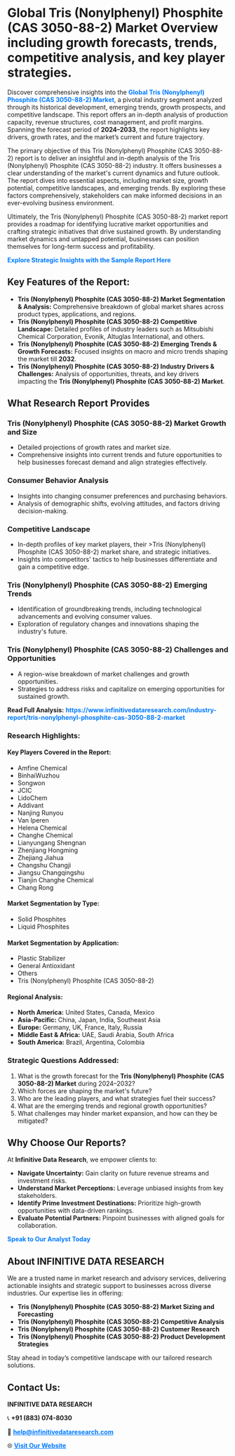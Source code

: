 <h1>Global Tris (Nonylphenyl) Phosphite (CAS 3050-88-2) Market Overview including growth forecasts, trends, competitive analysis, and key player strategies.</h1>
<p>
Discover comprehensive insights into the 
<a href="https://www.infinitivedataresearch.com/industry-report/tris-nonylphenyl-phosphite-cas-3050-88-2-market" rel="dofollow" style="color: #007BFF; text-decoration: none;"><strong>Global Tris (Nonylphenyl) Phosphite (CAS 3050-88-2) Market</strong></a>, a pivotal industry segment analyzed through its historical development, emerging trends, growth prospects, and competitive landscape. This report offers an in-depth analysis of production capacity, revenue structures, cost management, and profit margins. Spanning the forecast period of <strong>2024–2033</strong>, the report highlights key drivers, growth rates, and the market’s current and future trajectory.
</p>
<p>
The primary objective of this Tris (Nonylphenyl) Phosphite (CAS 3050-88-2) report is to deliver an insightful and in-depth analysis of the Tris (Nonylphenyl) Phosphite (CAS 3050-88-2) industry. It offers businesses a clear understanding of the market's current dynamics and future outlook. The report dives into essential aspects, including market size, growth potential, competitive landscapes, and emerging trends. By exploring these factors comprehensively, stakeholders can make informed decisions in an ever-evolving business environment.
</p>
<p>
Ultimately, the Tris (Nonylphenyl) Phosphite (CAS 3050-88-2) market report provides a roadmap for identifying lucrative market opportunities and crafting strategic initiatives that drive sustained growth. By understanding market dynamics and untapped potential, businesses can position themselves for long-term success and profitability.
</p>
<p>
<a href="https://www.infinitivedataresearch.com/request-sample/reportId=103980" style="color: #007BFF; text-decoration: none;"><strong>Explore Strategic Insights with the Sample Report Here</strong></a>
</p>

<h2>Key Features of the Report:</h2>
<ul>
<li><strong>Tris (Nonylphenyl) Phosphite (CAS 3050-88-2) Market Segmentation & Analysis:</strong> Comprehensive breakdown of global market shares across product types, applications, and regions.</li>
<li><strong>Tris (Nonylphenyl) Phosphite (CAS 3050-88-2) Competitive Landscape:</strong> Detailed profiles of industry leaders such as Mitsubishi Chemical Corporation, Evonik, Altuglas International, and others.</li>
<li><strong>Tris (Nonylphenyl) Phosphite (CAS 3050-88-2) Emerging Trends & Growth Forecasts:</strong> Focused insights on macro and micro trends shaping the market till <strong>2032</strong>.</li>
<li><strong>Tris (Nonylphenyl) Phosphite (CAS 3050-88-2) Industry Drivers & Challenges:</strong> Analysis of opportunities, threats, and key drivers impacting the <strong>Tris (Nonylphenyl) Phosphite (CAS 3050-88-2) Market</strong>.</li>
</ul>

<h2>What Research Report Provides</h2>
<h3>Tris (Nonylphenyl) Phosphite (CAS 3050-88-2) Market Growth and Size</h3>
<ul>
<li>Detailed projections of growth rates and market size.</li>
<li>Comprehensive insights into current trends and future opportunities to help businesses forecast demand and align strategies effectively.</li>
</ul>

<h3>Consumer Behavior Analysis</h3>
<ul>
<li>Insights into changing consumer preferences and purchasing behaviors.</li>
<li>Analysis of demographic shifts, evolving attitudes, and factors driving decision-making.</li>
</ul>

<h3>Competitive Landscape</h3>
<ul>
<li>In-depth profiles of key market players, their >Tris (Nonylphenyl) Phosphite (CAS 3050-88-2) market share, and strategic initiatives.</li>
<li>Insights into competitors' tactics to help businesses differentiate and gain a competitive edge.</li>
</ul>

<h3>Tris (Nonylphenyl) Phosphite (CAS 3050-88-2) Emerging Trends</h3>
<ul>
<li>Identification of groundbreaking trends, including technological advancements and evolving consumer values.</li>
<li>Exploration of regulatory changes and innovations shaping the industry's future.</li>
</ul>

<h3>Tris (Nonylphenyl) Phosphite (CAS 3050-88-2) Challenges and Opportunities</h3>
<ul>
<li>A region-wise breakdown of market challenges and growth opportunities.</li>
<li>Strategies to address risks and capitalize on emerging opportunities for sustained growth.</li>
</ul>
<p><strong>Read Full Analysis:</strong> <a href="https://www.infinitivedataresearch.com/industry-report/tris-nonylphenyl-phosphite-cas-3050-88-2-market" rel="dofollow" style="color: #007BFF; text-decoration: none;"><strong>https://www.infinitivedataresearch.com/industry-report/tris-nonylphenyl-phosphite-cas-3050-88-2-market</strong></a></p>
<h3>Research Highlights:</h3>
<h4>Key Players Covered in the Report:</h4>
<ul><li>Amfine Chemical</li><li>BinhaiWuzhou</li><li>Songwon</li><li>JCIC</li><li>LidoChem</li><li>Addivant</li><li>Nanjing Runyou</li><li>Van Iperen</li><li>Helena Chemical</li><li>Changhe Chemical</li><li>Lianyungang Shengnan</li><li>Zhenjiang Hongming</li><li>Zhejiang Jiahua</li><li>Changshu Changji</li><li>Jiangsu Changqingshu</li><li>Tianjin Changhe Chemical</li><li>Chang Rong</li></ul>
<h4>Market Segmentation by Type:</h4>
<ul><li>Solid Phosphites</li><li>Liquid Phosphites</li></ul>
<h4>Market Segmentation by Application:</h4>
<ul><li>Plastic Stabilizer</li><li>General Antioxidant</li><li>Others</li><li>Tris (Nonylphenyl) Phosphite (CAS 3050-88-2)</li></ul>

<h4>Regional Analysis:</h4>
<ul>
<li><strong>North America:</strong> United States, Canada, Mexico</li>
<li><strong>Asia-Pacific:</strong> China, Japan, India, Southeast Asia</li>
<li><strong>Europe:</strong> Germany, UK, France, Italy, Russia</li>
<li><strong>Middle East & Africa:</strong> UAE, Saudi Arabia, South Africa</li>
<li><strong>South America:</strong> Brazil, Argentina, Colombia</li>
</ul>

<h3>Strategic Questions Addressed:</h3>
<ol>
<li>What is the growth forecast for the <strong>Tris (Nonylphenyl) Phosphite (CAS 3050-88-2) Market</strong> during 2024–2032?</li>
<li>Which forces are shaping the market's future?</li>
<li>Who are the leading players, and what strategies fuel their success?</li>
<li>What are the emerging trends and regional growth opportunities?</li>
<li>What challenges may hinder market expansion, and how can they be mitigated?</li>
</ol>

<h2>Why Choose Our Reports?</h2>
<p>At <strong>Infinitive Data Research</strong>, we empower clients to:</p>
<ul>
<li><strong>Navigate Uncertainty:</strong> Gain clarity on future revenue streams and investment risks.</li>
<li><strong>Understand Market Perceptions:</strong> Leverage unbiased insights from key stakeholders.</li>
<li><strong>Identify Prime Investment Destinations:</strong> Prioritize high-growth opportunities with data-driven rankings.</li>
<li><strong>Evaluate Potential Partners:</strong> Pinpoint businesses with aligned goals for collaboration.</li>
</ul>
<p><a href="https://www.infinitivedataresearch.com/industry-report/tris-nonylphenyl-phosphite-cas-3050-88-2-market" rel="dofollow" style="color: #007BFF; text-decoration: none;"><strong>Speak to Our Analyst Today</strong></a></p>

<h2>About INFINITIVE DATA RESEARCH</h2>
<p>We are a trusted name in market research and advisory services, delivering actionable insights and strategic support to businesses across diverse industries. Our expertise lies in offering:</p>
<ul>
<li><strong>Tris (Nonylphenyl) Phosphite (CAS 3050-88-2) Market Sizing and Forecasting</strong></li>
<li><strong>Tris (Nonylphenyl) Phosphite (CAS 3050-88-2) Competitive Analysis</strong></li>
<li><strong>Tris (Nonylphenyl) Phosphite (CAS 3050-88-2) Customer Research</strong></li>
<li><strong>Tris (Nonylphenyl) Phosphite (CAS 3050-88-2) Product Development Strategies</strong></li>
</ul>
<p>Stay ahead in today’s competitive landscape with our tailored research solutions.</p>

<h2>Contact Us:</h2>
<p><strong>INFINITIVE DATA RESEARCH</strong></p>
<p>📞 <strong>+91 (883) 074-8030</strong></p>
<p>📧 <strong><a href="mailto:help@infinitivedataresearch.com" style="color: #007BFF;">help@infinitivedataresearch.com</a></strong></p>
<p>🌐 <strong><a href="https://www.infinitivedataresearch.com" rel="dofollow" style="color: #007BFF;">Visit Our Website</a></strong></p>